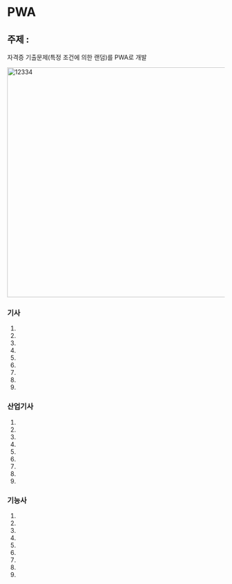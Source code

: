 # PWA

## 주제 : 
자격증 기출문제(특정 조건에 의한 랜덤)를 PWA로 개발

<img width="531" alt="12334" src="https://user-images.githubusercontent.com/71207602/94341789-424db900-0047-11eb-9746-9e7be6ce7f6d.png">

### 기사
1.
1.
1.
1.
1.
1.
1.
1.
1.

### 산업기사
1.
1.
1.
1.
1.
1.
1.
1.
1.

### 기능사
1.
1.
1.
1.
1.
1.
1.
1.
1.
